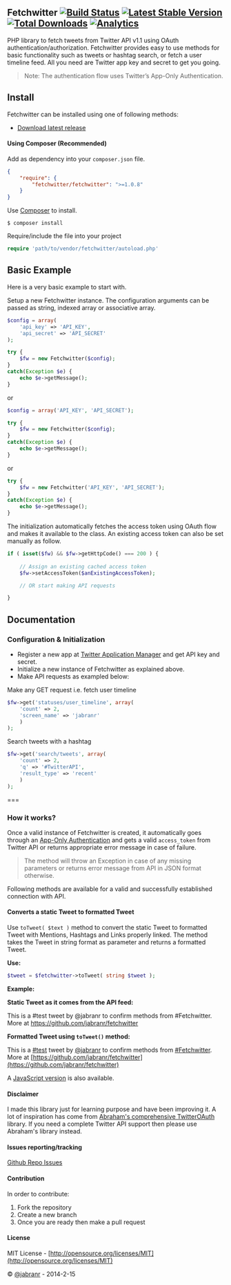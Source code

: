 ## Fetchwitter [![Build Status](https://travis-ci.org/jabranr/fetchwitter.svg?branch=master)](https://travis-ci.org/jabranr/fetchwitter) [![Latest Stable Version](https://poser.pugx.org/fetchwitter/fetchwitter/v/stable.svg)](https://packagist.org/packages/fetchwitter/fetchwitter) [![Total Downloads](https://poser.pugx.org/fetchwitter/fetchwitter/downloads.svg)](https://packagist.org/packages/fetchwitter/fetchwitter) [![Analytics](https://ga-beacon.appspot.com/UA-50688851-1/fetchwitter)](https://github.com/igrigorik/ga-beacon)

PHP library to fetch tweets from Twitter API v1.1 using OAuth authentication/authorization. Fetchwitter provides easy to use methods for basic functionality such as tweets or hashtag search, or fetch a user timeline feed. All you need are Twitter app key and secret to get you going.

<blockquote>Note: The authentication flow uses Twitter’s App-Only Authentication.</blockquote>

## Install
Fetchwitter can be installed using one of following methods:

* [Download latest release](https://github.com/jabranr/Fetchwitter/releases/latest)

#### Using Composer (Recommended)
Add as dependency into your `composer.json` file.
``` json
{
	"require": {
		"fetchwitter/fetchwitter": ">=1.0.8"
	}
}
```

Use [Composer](http://getcomposer.org) to install.
``` shell
$ composer install
```

Require/include the file into your project
```php
require 'path/to/vendor/fetchwitter/autoload.php'
```

## Basic Example
Here is a very basic example to start with.

Setup a new Fetchwitter instance. The configuration arguments can be passed as string, indexed array or associative array.

``` php
$config = array(
	'api_key' => 'API_KEY',
	'api_secret' => 'API_SECRET'
);

try {
	$fw = new Fetchwitter($config);
}
catch(Exception $e) {
	echo $e->getMessage();
}

```

or  
```php
$config = array('API_KEY', 'API_SECRET');

try {
	$fw = new Fetchwitter($config);
}
catch(Exception $e) {
	echo $e->getMessage();
}

```

or 
```php
try {
	$fw = new Fetchwitter('API_KEY', 'API_SECRET');
}
catch(Exception $e) {
	echo $e->getMessage();
}

```

The initialization automatically fetches the access token using OAuth flow and makes it available to the class. An existing access token can also be set manually as follow.

```php
if ( isset($fw) && $fw->getHttpCode() === 200 ) {
	
	// Assign an existing cached access token
	$fw->setAccessToken($anExistingAccessToken);

	// OR start making API requests

}

```

## Documentation

### Configuration &amp; Initialization

+ Register a new app at [Twitter Application Manager](https://apps.facebook.com) and get API key and secret.
+ Initialize a new instance of Fetchwitter as explained above.
+ Make API requests as exampled below:

Make any GET request i.e. fetch user timeline
```php
$fw->get('statuses/user_timeline', array(
	'count' => 2,
	'screen_name' => 'jabranr'
	)
);
```

Search tweets with a hashtag
```php
$fw->get('search/tweets', array(
	'count' => 2,
	'q' => '#TwitterAPI',
	'result_type' => 'recent'
	)
);
```


===

### How it works?
Once a valid instance of Fetchwitter is created, it automatically goes through an [App-Only Authentication](https://dev.twitter.com/docs/auth/application-only-auth) and gets a valid `access_token` from Twitter API or returns appropriate error message in case of failure. 

<blockquote>The method will throw an Exception in case of any missing parameters or returns error message from API in JSON format otherwise.</blockquote>

Following methods are available for a valid and successfully established connection with API.

#### Converts a static Tweet to formatted Tweet
Use `toTweet( $text )` method to convert the static Tweet to formatted Tweet with Mentions, Hashtags and Links properly linked. The method takes the Tweet in string format as parameter and returns a formatted Tweet.

**Use:**

``` php
$tweet = $fetchwitter->toTweet( string $tweet );
```

**Example:**

**Static Tweet as it comes from the API feed:**

This is a #test tweet by @jabranr to confirm methods from #Fetchwitter. More at https://github.com/jabranr/fetchwitter

**Formatted Tweet using `toTweet()` method:**

This is a [#test](https://twitter.com/search?q=%23test) tweet by [@jabranr](https://twitter.com/jabranr) to confirm methods from [#Fetchwitter](https://twitter.com/search?q=%23Fetchwitter). More at [https://github.com/jabranr/fetchwitter](https://github.com/jabranr/fetchwitter)

A [JavaScript version](https://gist.github.com/jabranr/68515719cde0653d641d) is also available.

#### Disclaimer
I made this library just for learning purpose and have been improving it. A lot of inspiration has come from [Abraham's comprehensive TwitterOAuth](https://github.com/abraham/twitteroauth) library. If you need a complete Twitter API support then please use Abraham's library instead.

#### Issues reporting/tracking
[Github Repo Issues](https://github.com/jabranr/fetchwitter/issues)

#### Contribution
In order to contribute:

1. Fork the repository
2. Create a new branch
3. Once you are ready then make a pull request

#### License
MIT License - [http://opensource.org/licenses/MIT](http://opensource.org/licenses/MIT)

&copy; [@jabranr](https://twitter.com/jabranr) - 2014-2-15

